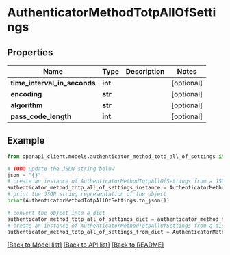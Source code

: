 # AuthenticatorMethodTotpAllOfSettings


## Properties

Name | Type | Description | Notes
------------ | ------------- | ------------- | -------------
**time_interval_in_seconds** | **int** |  | [optional] 
**encoding** | **str** |  | [optional] 
**algorithm** | **str** |  | [optional] 
**pass_code_length** | **int** |  | [optional] 

## Example

```python
from openapi_client.models.authenticator_method_totp_all_of_settings import AuthenticatorMethodTotpAllOfSettings

# TODO update the JSON string below
json = "{}"
# create an instance of AuthenticatorMethodTotpAllOfSettings from a JSON string
authenticator_method_totp_all_of_settings_instance = AuthenticatorMethodTotpAllOfSettings.from_json(json)
# print the JSON string representation of the object
print(AuthenticatorMethodTotpAllOfSettings.to_json())

# convert the object into a dict
authenticator_method_totp_all_of_settings_dict = authenticator_method_totp_all_of_settings_instance.to_dict()
# create an instance of AuthenticatorMethodTotpAllOfSettings from a dict
authenticator_method_totp_all_of_settings_from_dict = AuthenticatorMethodTotpAllOfSettings.from_dict(authenticator_method_totp_all_of_settings_dict)
```
[[Back to Model list]](../README.md#documentation-for-models) [[Back to API list]](../README.md#documentation-for-api-endpoints) [[Back to README]](../README.md)


